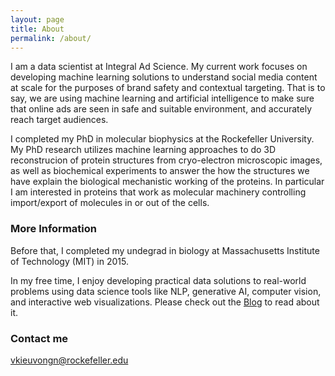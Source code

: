 ```yaml
---
layout: page
title: About
permalink: /about/
---
```


I am a data scientist at Integral Ad Science. My current work focuses on developing machine learning solutions to understand social media content at scale for the purposes of brand safety and contextual targeting. That is to say, we are using machine learning and artificial intelligence to make sure that online ads are seen in safe and suitable environment, and accurately reach target audiences.


I completed my PhD in molecular biophysics at the Rockefeller University. My PhD research utilizes machine learning approaches to do 3D reconstrucion of protein structures from cryo-electron microscopic images, as well as biochemical experiments to answer the how the structures we have explain the biological mechanistic working of the proteins. In particular I am interested in proteins that work as molecular machinery controlling import/export of molecules in or out of the cells.

### More Information

Before that, I completed my undegrad in biology at Massachusetts Institute of Technology (MIT) in 2015.

In my free time, I enjoy developing practical data solutions to real-world problems using data science tools like NLP, generative AI, computer vision, and interactive web visualizations. Please check out the [Blog](https://vincentk1991.github.io/)  to read about it.

### Contact me

[vkieuvongn@rockefeller.edu](mailto:vkieuvongn@rockefeller.edu)
